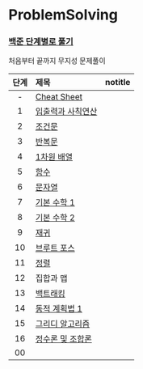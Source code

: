 # ProblemSolving

### [백준 단계별로 풀기](https://www.acmicpc.net/step)  
처음부터 끝까지 무지성 문제풀이

| 단계  | 제목                                                                                  | notitle |  
|:---:|:------------------------------------------------------------------------------------|---------|
|  -  | [Cheat Sheet](https://github.com/eezn/ProblemSolving/blob/master/cheatsheet.md) ||
|  1  | [입출력과 사칙연산](https://github.com/eezn/ProblemSolving/tree/master/src/baekjoon/step01) ||
|  2  | [조건문](https://github.com/eezn/ProblemSolving/tree/master/src/baekjoon/step02)       ||
|  3  | [반복문](https://github.com/eezn/ProblemSolving/tree/master/src/baekjoon/step03)       ||
|  4  | [1차원 배열](https://github.com/eezn/ProblemSolving/tree/master/src/baekjoon/step04)    ||
|  5  | [함수](https://github.com/eezn/ProblemSolving/tree/master/src/baekjoon/step05)        ||
|  6  | [문자열](https://github.com/eezn/ProblemSolving/tree/master/src/baekjoon/step06)       ||
|  7  | [기본 수학 1](https://github.com/eezn/ProblemSolving/tree/master/src/baekjoon/step07)   ||
|  8  | [기본 수학 2](https://github.com/eezn/ProblemSolving/tree/master/src/baekjoon/step07)   ||
|  9  | [재귀](https://github.com/eezn/ProblemSolving/tree/master/src/baekjoon/step09)        ||
| 10  | [브루트 포스](https://github.com/eezn/ProblemSolving/tree/master/src/baekjoon/step10)    ||
| 11  | [정렬](https://github.com/eezn/ProblemSolving/tree/master/src/baekjoon/step11)        ||
| 12  | 집합과 맵                                                                               ||
| 13  | [백트래킹](https://github.com/eezn/ProblemSolving/tree/master/src/baekjoon/step13)      ||
| 14  | [동적 계획법 1](https://github.com/eezn/ProblemSolving/tree/master/src/baekjoon/step14)  ||
| 15  | [그리디 알고리즘](https://github.com/eezn/ProblemSolving/tree/master/src/baekjoon/step15)  ||
| 16  | [정수론 및 조합론](https://github.com/eezn/ProblemSolving/tree/master/src/baekjoon/step16) ||
| 00  | [](https://github.com/eezn/ProblemSolving/tree/master/src/baekjoon/step)          ||
